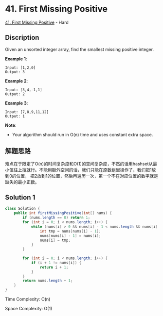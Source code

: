 # 41. First Missing Positive

[41. First Missing Positive](https://leetcode.com/problems/first-missing-positive/) - Hard

## Discription
Given an unsorted integer array, find the smallest missing positive integer.

**Example 1**:

    Input: [1,2,0]
    Output: 3
    
**Example 2**:

    Input: [3,4,-1,1]
    Output: 2
    
**Example 3**:

    Input: [7,8,9,11,12]
    Output: 1
    
**Note**:

+ Your algorithm should run in O(n) time and uses constant extra space.

## 解题思路
难点在于限定了O(n)的时间复杂度和O(1)的空间复杂度，不然的话用hashset从最小值往上搜就行。不能用额外空间的话，我们只能在原数组里操作了，我们把1放到0的位置，
把2放到1的位置，然后再遍历一次，第一个不在对应位置的数字就是缺失的最小正数。

## Solution 1

```java
class Solution {
    public int firstMissingPositive(int[] nums) {
        if (nums.length == 0) return 1;
        for (int i = 0; i < nums.length; i++) {
            while (nums[i] > 0 && nums[i] - 1 < nums.length && nums[i] != nums[nums[i] - 1]) {
                int tmp = nums[nums[i] - 1];
                nums[nums[i] - 1] = nums[i];
                nums[i] = tmp;
            }
        }
        
        for (int i = 0; i < nums.length; i++) {
            if (i + 1 != nums[i]) {
                return i + 1;
            }
        }
        return nums.length + 1;
    }
}
```
Time Complexity: O(n)

Space Complexity: O(1)
